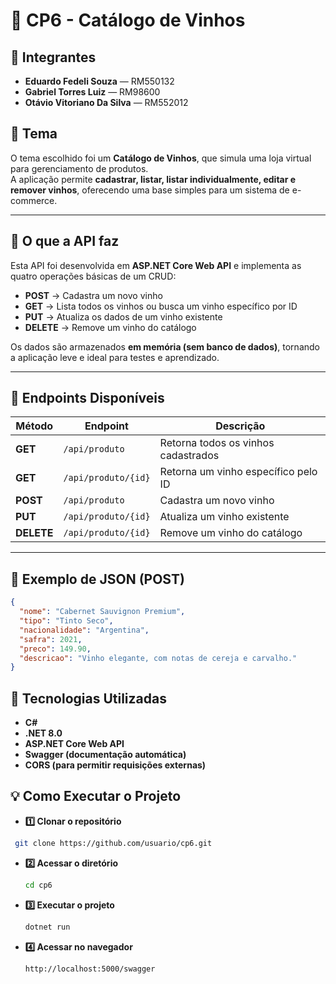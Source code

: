 # 🍷 CP6 - Catálogo de Vinhos

## 👥 Integrantes

- **Eduardo Fedeli Souza** — RM550132  
- **Gabriel Torres Luiz** — RM98600  
- **Otávio Vitoriano Da Silva** — RM552012  

## 🧠 Tema
O tema escolhido foi um **Catálogo de Vinhos**, que simula uma loja virtual para gerenciamento de produtos.  
A aplicação permite **cadastrar, listar, listar individualmente, editar e remover vinhos**, oferecendo uma base simples para um sistema de e-commerce.

---

## 🧩 O que a API faz
Esta API foi desenvolvida em **ASP.NET Core Web API** e implementa as quatro operações básicas de um CRUD:
- **POST** → Cadastra um novo vinho  
- **GET** → Lista todos os vinhos ou busca um vinho específico por ID  
- **PUT** → Atualiza os dados de um vinho existente  
- **DELETE** → Remove um vinho do catálogo  

Os dados são armazenados **em memória (sem banco de dados)**, tornando a aplicação leve e ideal para testes e aprendizado.

---

## 🚀 Endpoints Disponíveis

| Método | Endpoint | Descrição |
|---------|-----------|------------|
| **GET** | `/api/produto` | Retorna todos os vinhos cadastrados |
| **GET** | `/api/produto/{id}` | Retorna um vinho específico pelo ID |
| **POST** | `/api/produto` | Cadastra um novo vinho |
| **PUT** | `/api/produto/{id}` | Atualiza um vinho existente |
| **DELETE** | `/api/produto/{id}` | Remove um vinho do catálogo |

---

## 🍇 Exemplo de JSON (POST)

```json
{
  "nome": "Cabernet Sauvignon Premium",
  "tipo": "Tinto Seco",
  "nacionalidade": "Argentina",
  "safra": 2021,
  "preco": 149.90,
  "descricao": "Vinho elegante, com notas de cereja e carvalho."
}
```

## 🧰 Tecnologias Utilizadas

- **C#**
- **.NET 8.0**
- **ASP.NET Core Web API**
- **Swagger (documentação automática)**
- **CORS (para permitir requisições externas)**

## 💡 Como Executar o Projeto

- **1️⃣ Clonar o repositório**
 ```bash
  git clone https://github.com/usuario/cp6.git
```
- **2️⃣ Acessar o diretório**
   ```bash
   cd cp6
  ```
- **3️⃣ Executar o projeto**
  ```bash
  dotnet run
  ```
- **4️⃣ Acessar no navegador**
    ```
    http://localhost:5000/swagger
  ```

